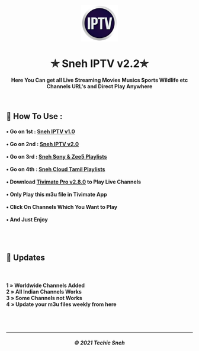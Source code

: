 <p align="center"><img src="iptv.png" width="100" height="100"></p>
<h1 align="center"> ✯ Sneh IPTV v2.2✯ </h1>

<p align="center"><b>Here You Can get all Live Streaming Movies Musics Sports Wildlife etc Channels URL's and Direct Play Anywhere</b></p><br>

<h2>🍁 How To Use : </h2>

<h4>

• Go on 1st : <a href="sneh-iptv-v1.m3u">Sneh IPTV v1.0</a>  <br><br>
• Go on 2nd : <a href="sneh-new-iptv.m3u">Sneh IPTV v2.0</a>  <br><br>
• Go on 3rd : <a href="Sony&Zee5-Sneh-IPTV.m3u">Sneh Sony & Zee5 Playlists </a>  <br><br>
• Go on 4th : <a href="CLOUDTAMIL.m3u">Sneh Cloud Tamil Playlists </a>  <br><br>
• Download <a href="https://files.moddroid.com/TiviMate%20IPTV%20Player/_TiviMate_2.8.0_Premium.apk">Tivimate Pro v2.8.0</a> to Play Live Channels<br><br>
• Only Play this m3u file in Tivimate App<br><br>
• Click On Channels Which You Want to Play<br><br>
• And Just Enjoy <br><br>

</h4>
<br>


## 🍃 Updates
<br>

<h4>

1 » Worldwide Channels Added<br>
2 » All Indian Channels Works<br>
3 » Some Channels not Works<br>
4 » Update your m3u files weekly from here<br>

</h4>

<br><br> 



  
---
<h5 align='center'>© 2021 Techie Sneh</h5>
